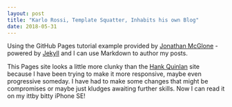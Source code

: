 ```yaml
---
layout: post
title: "Karlo Rossi, Template Squatter, Inhabits his own Blog"
date: 2018-05-31
---
```


Using the GitHub Pages tutorial example provided by [Jonathan McGlone](https://github.com/hankquinlan/hankquinlan.github.io) - powered by [Jekyll](http://jekyllrb.com) and I can use Markdown to author my posts.  

This Pages site looks a little more clunky than the [Hank Quinlan](https://hankquinlan.github.io) site because I have been trying to make it more responsive, maybe even progressive someday. I have had to make some changes that might be compromises or maybe just kludges awaiting further skills. Now I can read it on my ittby bitty iPhone SE! 
